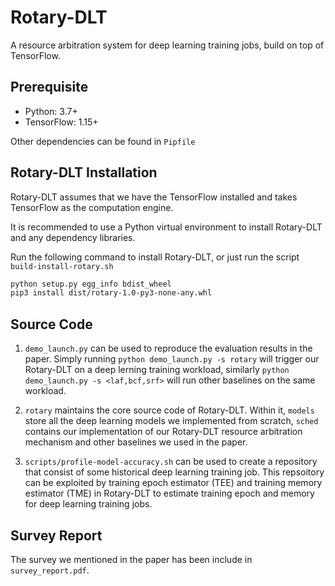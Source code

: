 # Rotary-DLT

A resource arbitration system for deep learning training jobs, build on top of TensorFlow.

## Prerequisite

+ Python: 3.7+
+ TensorFlow: 1.15+

Other dependencies can be found in `Pipfile`

## Rotary-DLT Installation

Rotary-DLT assumes that we have the TensorFlow installed and takes TensorFlow as the computation engine. 

It is recommended to use a Python virtual environment to install Rotary-DLT and any dependency libraries.

Run the following command to install Rotary-DLT, or just run the script `build-install-rotary.sh`

```bash
python setup.py egg_info bdist_wheel
pip3 install dist/rotary-1.0-py3-none-any.whl
```

## Source Code 

1. `demo_launch.py` can be used to reproduce the evaluation results in the paper. Simply running `python demo_launch.py -s rotary` will trigger our Rotary-DLT on a deep lerning training workload, similarly `python demo_launch.py -s <laf,bcf,srf>` will run other baselines on the same workload.

2. `rotary` maintains the core source code of Rotary-DLT. Within it, `models` store all the deep learning models we implemented from scratch, `sched` contains our implementation of our Rotary-DLT resource arbitration mechanism and other baselines we used in the paper. 

3. `scripts/profile-model-accuracy.sh` can be used to create a repository that consist of some historical deep learning training job. This repsoitory can be exploited by training epoch estimator (TEE) and training memory estimator (TME) in Rotary-DLT to estimate training epoch and memory for deep learning training jobs.  


## Survey Report

The survey we mentioned in the paper has been include in `survey_report.pdf`.
